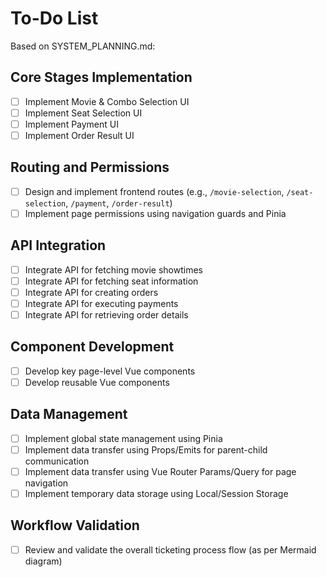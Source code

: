 # To-Do List

Based on SYSTEM_PLANNING.md:

## Core Stages Implementation
- [ ] Implement Movie & Combo Selection UI
- [ ] Implement Seat Selection UI
- [ ] Implement Payment UI
- [ ] Implement Order Result UI

## Routing and Permissions
- [ ] Design and implement frontend routes (e.g., `/movie-selection`, `/seat-selection`, `/payment`, `/order-result`)
- [ ] Implement page permissions using navigation guards and Pinia

## API Integration
- [ ] Integrate API for fetching movie showtimes
- [ ] Integrate API for fetching seat information
- [ ] Integrate API for creating orders
- [ ] Integrate API for executing payments
- [ ] Integrate API for retrieving order details

## Component Development
- [ ] Develop key page-level Vue components
- [ ] Develop reusable Vue components

## Data Management
- [ ] Implement global state management using Pinia
- [ ] Implement data transfer using Props/Emits for parent-child communication
- [ ] Implement data transfer using Vue Router Params/Query for page navigation
- [ ] Implement temporary data storage using Local/Session Storage

## Workflow Validation
- [ ] Review and validate the overall ticketing process flow (as per Mermaid diagram)